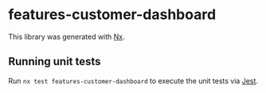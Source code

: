 # features-customer-dashboard

This library was generated with [Nx](https://nx.dev).

## Running unit tests

Run `nx test features-customer-dashboard` to execute the unit tests via [Jest](https://jestjs.io).
